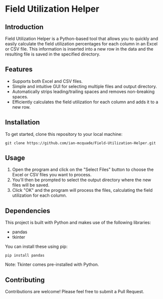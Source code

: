 # Field Utilization Helper

## Introduction
Field Utilization Helper is a Python-based tool that allows you to quickly and easily calculate the field utilization percentages for each column in an Excel or CSV file. This information is inserted into a new row in the data and the resulting file is saved in the specified directory.

## Features
- Supports both Excel and CSV files.
- Simple and intuitive GUI for selecting multiple files and output directory.
- Automatically strips leading/trailing spaces and removes non-breaking spaces.
- Efficiently calculates the field utilization for each column and adds it to a new row.

## Installation
To get started, clone this repository to your local machine:
```
git clone https://github.com/ian-mcquade/Field-Utilization-Helper.git
```

## Usage
1. Open the program and click on the "Select Files" button to choose the Excel or CSV files you want to process.
2. You'll then be prompted to select the output directory where the new files will be saved.
3. Click "OK" and the program will process the files, calculating the field utilization for each column.

## Dependencies
This project is built with Python and makes use of the following libraries:
- pandas
- tkinter

You can install these using pip:
```
pip install pandas
```
Note: Tkinter comes pre-installed with Python.

## Contributing
Contributions are welcome! Please feel free to submit a Pull Request.

